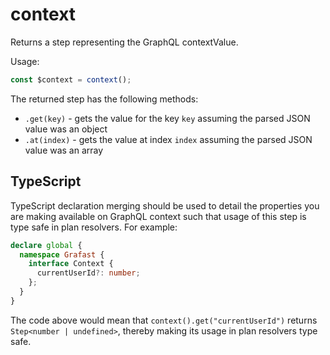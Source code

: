 # context

Returns a step representing the GraphQL contextValue.

Usage:

```ts
const $context = context();
```

The returned step has the following methods:

- `.get(key)` - gets the value for the key `key` assuming the parsed JSON value
  was an object
- `.at(index)` - gets the value at index `index` assuming the parsed JSON value
  was an array

## TypeScript

TypeScript declaration merging should be used to detail the properties you are
making available on GraphQL context such that usage of this step is type safe in
plan resolvers. For example:

```ts
declare global {
  namespace Grafast {
    interface Context {
      currentUserId?: number;
    };
  }
}
```

The code above would mean that `context().get("currentUserId")` returns
`Step<number | undefined>`, thereby making its usage in plan resolvers type
safe.

